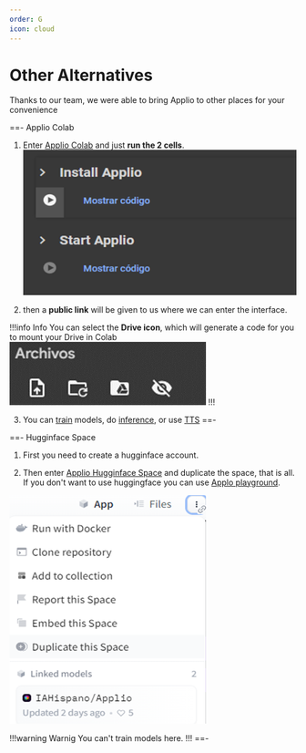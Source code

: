 ```yaml
---
order: G
icon: cloud
---
```


# Other Alternatives
Thanks to our team, we were able to bring Applio to other places for your convenience

==- Applio Colab
 1. Enter [Applio Colab](https://colab.research.google.com/github/iahispano/applio/blob/master/assets/Applio.ipynb) and just **run the 2 cells**.
 ![](../assets/Colab.png)

 2. then a **public link** will be given to us where we can enter the interface.

 !!!info Info
 You can select the **Drive icon**, which will generate a code for you to mount your Drive in Colab
 ![](../assets/Drive.png)
 !!!

 3. You can [train](/get-started\training.md/) models, do [inference](/get-started\inferencing.md/), or use [TTS](/get-started\tts.md/)
==- 

==- Hugginface Space
 1. First you need to create a hugginface account.

 2. Then enter [Applio Hugginface Space](https://huggingface.co/spaces/IAHispano/Applio) and duplicate the space, that is all. If you don't want to use huggingface you can use  [Applo playground](https://applio.org/playground).
 
 ![](../assets/Duplicate.png)
 
 !!!warning Warnig
 You can't train models here.
 !!!
==- 
